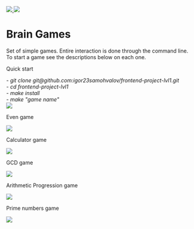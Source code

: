 <a href="https://codeclimate.com/github/codeclimate/codeclimate/maintainability">
  <img src="https://api.codeclimate.com/v1/badges/a99a88d28ad37a79dbf6/maintainability" />
</a>
<a href="https://github.com/igor23samohvalov/frontend-project-lvl1/actions/workflows/github-actions-demo.yml">
  <img src="https://github.com/igor23samohvalov/frontend-project-lvl1/actions/workflows/github-actions-demo.yml/badge.svg" />
</a>
<h1>Brain Games</h1>
<p>Set of simple games. Entire interaction is done through the command line. To start a game see the descriptions below on each one.</p>
<p>Quick start</p>
<i> - git clone git@github.com:igor23samohvalov/frontend-project-lvl1.git</i><br>
<i> - cd frontend-project-lvl1</i><br>
<i> - make install</i><br>
<i> - make "game name"</i><br>
<a href="https://asciinema.org/a/VjMIGcTfjnHD5rdlDhqBZzUKQ">
  <img src="https://asciinema.org/a/VjMIGcTfjnHD5rdlDhqBZzUKQ.svg" />
</a>
<p>Even game</p>
<a href="https://asciinema.org/a/Xk6F6iTJMf6plOd9lR8fzW3dr" target="_blank">
  <img src="https://asciinema.org/a/Xk6F6iTJMf6plOd9lR8fzW3dr.svg" />
</a>
<p>Calculator game</p>
<a href="https://asciinema.org/a/iqARhfkF25kFniOLpcChNSlbD" target="_blank">
  <img src="https://asciinema.org/a/iqARhfkF25kFniOLpcChNSlbD.svg" />
</a>
<p>GCD game</p>
<a href="https://asciinema.org/a/eft2slxCXGS5tpd8iSHj4YVkO" target="_blank">
  <img src="https://asciinema.org/a/eft2slxCXGS5tpd8iSHj4YVkO.svg" />
</a>
<p>Arithmetic Progression game</p>
<a href="https://asciinema.org/a/vQfhHXESs7I6EIIRQJy2ScOwh" target="_blank">
  <img src="https://asciinema.org/a/vQfhHXESs7I6EIIRQJy2ScOwh.svg" />
</a>
<p>Prime numbers game</p>
<a href="https://asciinema.org/a/AkeKEl8sN4ffTp3ozZQ5Dup2o" target="_blank">
  <img src="https://asciinema.org/a/AkeKEl8sN4ffTp3ozZQ5Dup2o.svg" />
</a>